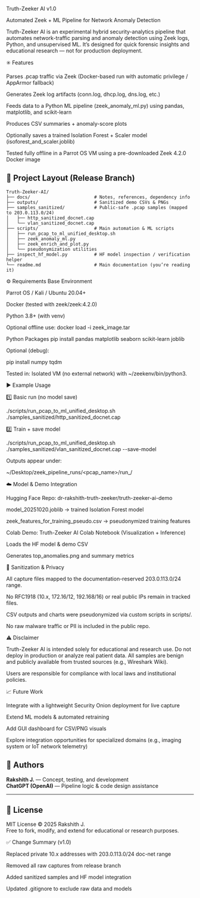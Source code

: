 Truth-Zeeker AI v1.0

Automated Zeek + ML Pipeline for Network Anomaly Detection

Truth-Zeeker AI is an experimental hybrid security-analytics pipeline that automates network-traffic parsing and anomaly detection using Zeek logs, Python, and unsupervised ML.
It’s designed for quick forensic insights and educational research — not for production deployment.

✳️ Features

Parses .pcap traffic via Zeek (Docker-based run with automatic privilege / AppArmor fallback)

Generates Zeek log artifacts (conn.log, dhcp.log, dns.log, etc.)

Feeds data to a Python ML pipeline (zeek_anomaly_ml.py) using pandas, matplotlib, and scikit-learn

Produces CSV summaries + anomaly-score plots

Optionally saves a trained Isolation Forest + Scaler model (isoforest_and_scaler.joblib)

Tested fully offline in a Parrot OS VM using a pre-downloaded Zeek 4.2.0 Docker image

## 📁 Project Layout (Release Branch)

```text
Truth-Zeeker-AI/
├── docs/                        # Notes, references, dependency info
├── outputs/                     # Sanitized demo CSVs & PNGs
├── samples_sanitized/           # Public-safe .pcap samples (mapped to 203.0.113.0/24)
│   ├── http_sanitized_docnet.cap
│   └── vlan_sanitized_docnet.cap
├── scripts/                     # Main automation & ML scripts
│   ├── run_pcap_to_ml_unified_desktop.sh
│   ├── zeek_anomaly_ml.py
│   ├── zeek_enrich_and_plot.py
│   └── pseudonymization utilities
├── inspect_hf_model.py          # HF model inspection / verification helper
└── readme.md                    # Main documentation (you’re reading it)
```

⚙️ Requirements
Base Environment

Parrot OS / Kali / Ubuntu 20.04+

Docker (tested with zeek/zeek:4.2.0)

Python 3.8+ (with venv)

Optional offline use: docker load -i zeek_image.tar

Python Packages
pip install pandas matplotlib seaborn scikit-learn joblib


Optional (debug):

pip install numpy tqdm


Tested in: Isolated VM (no external network) with ~/zeekenv/bin/python3.

▶️ Example Usage

1️⃣ Basic run (no model save)

./scripts/run_pcap_to_ml_unified_desktop.sh ./samples_sanitized/http_sanitized_docnet.cap


2️⃣ Train + save model

./scripts/run_pcap_to_ml_unified_desktop.sh ./samples_sanitized/vlan_sanitized_docnet.cap --save-model


Outputs appear under:

~/Desktop/zeek_pipeline_runs/<pcap_name>/run_<timestamp>/

☁️ Model & Demo Integration

Hugging Face Repo: dr-rakshith-truth-zeeker/truth-zeeker-ai-demo

model_20251020.joblib → trained Isolation Forest model

zeek_features_for_training_pseudo.csv → pseudonymized training features

Colab Demo: Truth-Zeeker AI Colab Notebook (Visualization + Inference)

Loads the HF model & demo CSV

Generates top_anomalies.png and summary metrics

🔐 Sanitization & Privacy

All capture files mapped to the documentation-reserved 203.0.113.0/24 range.

No RFC1918 (10.x, 172.16/12, 192.168/16) or real public IPs remain in tracked files.

CSV outputs and charts were pseudonymized via custom scripts in scripts/.

No raw malware traffic or PII is included in the public repo.

⚠️ Disclaimer

Truth-Zeeker AI is intended solely for educational and research use.
Do not deploy in production or analyze real patient data.
All samples are benign and publicly available from trusted sources (e.g., Wireshark Wiki).

Users are responsible for compliance with local laws and institutional policies.

📈 Future Work

Integrate with a lightweight Security Onion deployment for live capture

Extend ML models & automated retraining

Add GUI dashboard for CSV/PNG visuals

Explore integration opportunities for specialized domains (e.g., imaging system or IoT network telemetry)

## 🧠 Authors
**Rakshith J.** — Concept, testing, and development  
**ChatGPT (OpenAI)** — Pipeline logic & code design assistance

---

## 📜 License
MIT License © 2025 Rakshith J.  
Free to fork, modify, and extend for educational or research purposes.


✅ Change Summary (v1.0)

Replaced private 10.x addresses with 203.0.113.0/24 doc-net range

Removed all raw captures from release branch

Added sanitized samples and HF model integration

Updated .gitignore to exclude raw data and models
